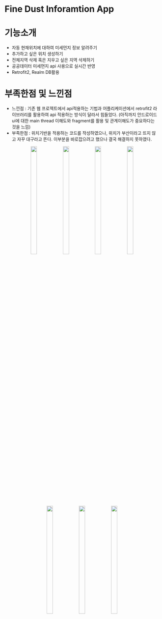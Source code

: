# Fine Dust Inforamtion App
# 기능소개
* 자동 현재위치에 대하여 미세먼지 정보 알려주기
* 추가하고 싶은 위치 생성하기
* 전체지역 삭제 혹은 지우고 싶은 지역 삭제하기
* 공공데이터 미세먼지 api 사용으로 실시간 반영 
* Retrofit2, Realm DB활용

# 부족한점 및 느낀점
* 느낀점 : 기존 웹 프로젝트에서 api적용하는 기법과 어플리케이션에서 retrofit2 라이브러리를 활용하여 api 적용하는 방식이 달라서 힘들었다. 
(아직까지 안드로이드 ui에 대한 main thread 이해도와 fragment를 활용 및 관계이해도가 중요하다는 것을 느낌)
* 부족한점 : 위치기반을 적용하는 코드를 작성하였으나, 위치가 부산이라고 뜨지 않고 자꾸 대구라고 뜬다. 이부분을 바로잡으려고 했으나 결국 해결하지 못하였다. 

<p align="center">
<img src="https://user-images.githubusercontent.com/73155839/108627566-a7dc8f00-7499-11eb-93e8-d75cd4c348db.png" width="20%" height="30%">
<img src="https://user-images.githubusercontent.com/73155839/108627567-a7dc8f00-7499-11eb-96b0-f5c162837152.png" width="20%" height="30%">
<img src="https://user-images.githubusercontent.com/73155839/108627569-a8752580-7499-11eb-9859-924345a20997.png" width="20%" height="30%">
<img src="https://user-images.githubusercontent.com/73155839/108627570-a8752580-7499-11eb-80d6-a3fd31b09358.png" width="20%" height="30%">
<img src="https://user-images.githubusercontent.com/73155839/108627562-a612cb80-7499-11eb-921b-a3a47256ac30.png" width="20%" height="30%">
<img src="https://user-images.githubusercontent.com/73155839/108627563-a743f880-7499-11eb-87ba-28fd45d92b20.png" width="20%" height="30%">
<img src="https://user-images.githubusercontent.com/73155839/108627565-a743f880-7499-11eb-9f78-28df9748e06d.png" width="20%" height="30%">
</p>
